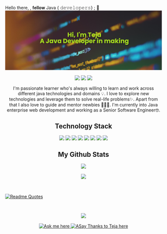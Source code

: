  Hello there, , 𝐟𝐞𝐥𝐥𝐨𝐰 Java { 𝚍𝚎𝚟𝚎𝚕𝚘𝚙𝚎𝚛𝚜} ; 👋  <br/>
 [![MasterHead](https://github.com/tejasetty/tejasetty/blob/main/banner.png)](https://github.com/tejasetty)
 
 <p align="center">
 
 <img src="https://badges.pufler.dev/visits/tejasetty/tejasetty"/> 
 <img src="https://badges.pufler.dev/repos/tejasetty"/>
 <img src="https://badges.pufler.dev/commits/monthly/tejasetty" />

</p>
 
 <p align="center">
  I'm passionate learner who's always willing to learn and work across different java technologies and domains 💡. I love to explore new technologies and leverage them to solve real-life problems✨. Apart from that I also love to guide and mentor newbies 👨🏻‍💻. I'm currently into Java enterprise web development and working as a Senior Software Engineer🤓.
</p>  

<h2 align="center">Technology Stack</h2>

<p align="center">
<img src="https://img.shields.io/badge/java-%23ED8B00.svg?style=for-the-badge&logo=java&logoColor=white"/>
<img src="https://img.shields.io/badge/spring-%236DB33F.svg?style=for-the-badge&logo=spring&logoColor=white"/>
<img src="https://img.shields.io/badge/html5-%23E34F26.svg?style=for-the-badge&logo=html5&logoColor=white"/>
<img src="https://img.shields.io/badge/mysql-%2300f.svg?style=for-the-badge&logo=mysql&logoColor=white"/>
<img src="https://img.shields.io/badge/oracle-%23F00000.svg?style=for-the-badge&logo=oracle&logoColor=white"/>
<img src="https://img.shields.io/badge/git-%23F05033.svg?style=for-the-badge&logo=git&logoColor=white"/>
<img src="https://img.shields.io/badge/github-%23121011.svg?style=for-the-badge&logo=github&logoColor=white"/>
<img src="https://img.shields.io/badge/bitbucket-%230047B3.svg?style=for-the-badge&logo=bitbucket&logoColor=white"/>
</p>

<h2 align="center">
  My Github Stats
</h2>
 
<p align = "center">
  <img  src = "https://github-readme-stats.vercel.app/api?username=tejasetty&show_icons=true&theme=tokyonight&line_height=27">
 <!-- <img src = "https://github-readme-stats.vercel.app/api/top-langs/?username=tejasetty&theme=tokyonight"> -->
</p>

<p align = "center">
  <img src = "https://github-readme-streak-stats.herokuapp.com?user=tejasetty&theme=tokyonight">
</p>

<br/>

[![Readme Quotes](https://quotes-github-readme.vercel.app/api?type=horizontal)](https://github.com/piyushsuthar/github-readme-quotes)

<br/>
<p align = "center">
  <img src = "https://github-profile-trophy.vercel.app/?username=tejasetty&theme=gruvbox">
</p>

<p align="center">
   <a href="https://github.com/tejasetty/tejasetty/blob/main/ASKME.md">
     <img src="https://img.shields.io/badge/Ask%20me-anything-1abc9c.svg" alt="Ask me here">    
  </a>   
  <a href="https://saythanks.io/to/tvteja@outlook.com">
     <img src="https://img.shields.io/badge/say-thanks-ff69b4.svg" alt="ASay Thanks to Teja here">    
  </a>   
 </p>
